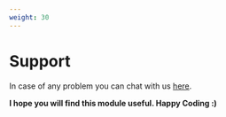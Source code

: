 ```yaml
---
weight: 30
---
```


# Support

In case of any problem you can chat with us [here](https://www.livechatinc.com/contact/).

**I hope you will find this module useful. Happy Coding :)**
